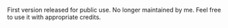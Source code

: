 First version released for public use. No longer maintained by me. Feel free to use it with appropriate credits.
